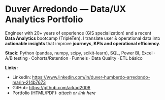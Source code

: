 # Duver Arredondo — Data/UX Analytics Portfolio

Engineer with 20+ years of experience (GIS specialization) and a recent **Data Analytics** bootcamp (TripleTen).
I translate user & operational data into **actionable insights** that improve **journeys, KPIs and operational efficiency**.

**Stack:** Python (pandas, numpy, scipy, scikit-learn), SQL, Power BI, Excel · A/B testing · Cohorts/Retention · Funnels · Data Quality · ETL básico

**Links:** 
- LinkedIn: https://www.linkedin.com/in/duver-humberdo-arredondo-marin-214b7673
- GitHub: https://github.com/arkad2008
- Portfolio (HTML/PDF): _attach or link here_
